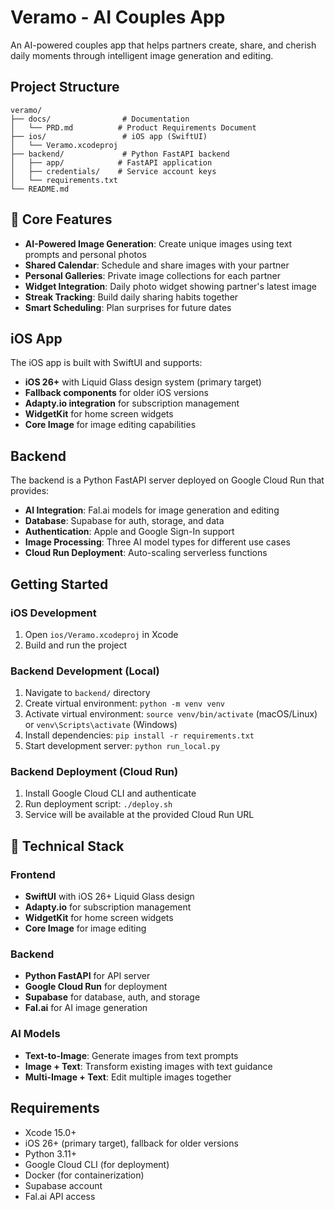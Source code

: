 # Veramo - AI Couples App

An AI-powered couples app that helps partners create, share, and cherish daily moments through intelligent image generation and editing.

## Project Structure

```
veramo/
├── docs/                # Documentation
│   └── PRD.md          # Product Requirements Document
├── ios/                 # iOS app (SwiftUI)
│   └── Veramo.xcodeproj
├── backend/             # Python FastAPI backend
│   ├── app/            # FastAPI application
│   ├── credentials/    # Service account keys
│   └── requirements.txt
└── README.md
```

## 🎯 Core Features

- **AI-Powered Image Generation**: Create unique images using text prompts and personal photos
- **Shared Calendar**: Schedule and share images with your partner
- **Personal Galleries**: Private image collections for each partner
- **Widget Integration**: Daily photo widget showing partner's latest image
- **Streak Tracking**: Build daily sharing habits together
- **Smart Scheduling**: Plan surprises for future dates

## iOS App

The iOS app is built with SwiftUI and supports:
- **iOS 26+** with Liquid Glass design system (primary target)
- **Fallback components** for older iOS versions
- **Adapty.io integration** for subscription management
- **WidgetKit** for home screen widgets
- **Core Image** for image editing capabilities

## Backend

The backend is a Python FastAPI server deployed on Google Cloud Run that provides:
- **AI Integration**: Fal.ai models for image generation and editing
- **Database**: Supabase for auth, storage, and data
- **Authentication**: Apple and Google Sign-In support
- **Image Processing**: Three AI model types for different use cases
- **Cloud Run Deployment**: Auto-scaling serverless functions

## Getting Started

### iOS Development
1. Open `ios/Veramo.xcodeproj` in Xcode
2. Build and run the project

### Backend Development (Local)
1. Navigate to `backend/` directory
2. Create virtual environment: `python -m venv venv`
3. Activate virtual environment: `source venv/bin/activate` (macOS/Linux) or `venv\Scripts\activate` (Windows)
4. Install dependencies: `pip install -r requirements.txt`
5. Start development server: `python run_local.py`

### Backend Deployment (Cloud Run)
1. Install Google Cloud CLI and authenticate
2. Run deployment script: `./deploy.sh`
3. Service will be available at the provided Cloud Run URL

## 🔧 Technical Stack

### Frontend
- **SwiftUI** with iOS 26+ Liquid Glass design
- **Adapty.io** for subscription management
- **WidgetKit** for home screen widgets
- **Core Image** for image editing

### Backend
- **Python FastAPI** for API server
- **Google Cloud Run** for deployment
- **Supabase** for database, auth, and storage
- **Fal.ai** for AI image generation

### AI Models
- **Text-to-Image**: Generate images from text prompts
- **Image + Text**: Transform existing images with text guidance
- **Multi-Image + Text**: Edit multiple images together

## Requirements

- Xcode 15.0+
- iOS 26+ (primary target), fallback for older versions
- Python 3.11+
- Google Cloud CLI (for deployment)
- Docker (for containerization)
- Supabase account
- Fal.ai API access
